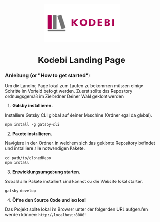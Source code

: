 <p align="center">
  <a href="https://kodebi.de">
    <img src="src/assets/images/kodebi_normal.svg" width="250">
  </a>
</p>
<h1 align="center">
  Kodebi Landing Page
</h1>

### Anleitung (or "How to get started")

Um die Landing Page lokal zum Laufen zu bekommen müssen einige Schritte im Vorfeld befolgt werden. Zuerst sollte das Repository ordnungsgemäß im Zielordner Deiner Wahl geklont werden

1.  **Gatsby installieren.**

Installiere Gatsby CLI global auf deiner Maschine (Ordner egal da global).

```shell
npm install -g gatsby-cli
```

2.  **Pakete installieren.**

Navigiere in den Ordner, in welchem sich das geklonte Repository befindet und installiere alle notwendigen Pakete.

```shell
cd path/to/clonedRepo
npm install
```

3.  **Entwicklungsumgebung starten.**

Sobald alle Pakete installiert sind kannst du die Website lokal starten.

```shell
gatsby develop
```

4.  **Öffne den Source Code und leg los!**

Das Projekt sollte lokal im Browser unter der folgenden URL aufgerufen werden können: `http://localhost:8000`!
